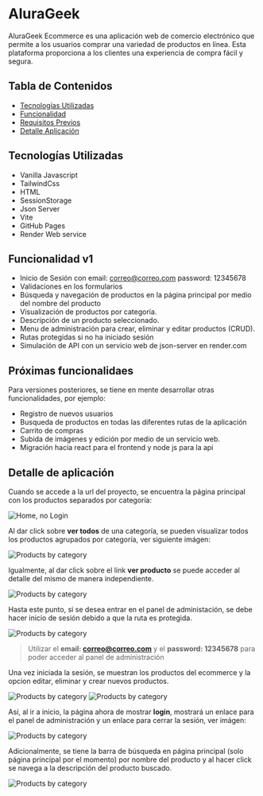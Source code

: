# AluraGeek

AluraGeek Ecommerce es una aplicación web de comercio electrónico que permite a los usuarios comprar una variedad de productos en línea. Esta plataforma proporciona a los clientes una experiencia de compra fácil y segura.

## Tabla de Contenidos

- [Tecnologías Utilizadas](#tecnologías-utilizadas)
- [Funcionalidad](#Funcionalidad-v1)
- [Requisitos Previos](#Próximas-funcionalidaes)
- [Detalle Aplicación](#Detalle-de-aplicación)

## Tecnologías Utilizadas

- Vanilla Javascript
- TailwindCss
- HTML
- SessionStorage
- Json Server
- Vite
- GitHub Pages
- Render Web service

## Funcionalidad v1

- Inicio de Sesión con email: correo@correo.com password: 12345678
- Validaciones en los formularios
- Búsqueda y navegación de productos en la página principal por medio del nombre del producto
- Visualización de productos por categoría.
- Descripción de un producto seleccionado.
- Menu de administración para crear, eliminar y editar productos (CRUD).
- Rutas protegidas si no ha iniciado sesión
- Simulación de API con un servicio web de json-server en render.com

## Próximas funcionalidaes

Para versiones posteriores, se tiene en mente desarrollar otras funcionalidades, por ejemplo:

- Registro de nuevos usuarios
- Busqueda de productos en todas las diferentes rutas de la aplicación
- Carrito de compras
- Subida de imágenes y edición por medio de un servicio web.
- Migración hacia react para el frontend y node js para la api

## Detalle de aplicación

Cuando se accede a la url del proyecto, se encuentra la página principal con los productos separados por categoría:

![Home, no Login](public/app-screens/home-no-login.png)

Al dar click sobre **ver todos** de una categoría, se pueden visualizar todos los productos agrupados por categoría, ver siguiente imágen:

![Products by category](public/app-screens/products-category.png)

Igualmente, al dar click sobre el link **ver producto** se puede acceder al detalle del mismo de manera independiente.

![Products by category](public/app-screens/product-description.png)

Hasta este punto, si se desea entrar en el panel de administación, se debe hacer inicio de sesión debido a que la ruta es protegida.

![Products by category](public/app-screens/login.png)

> Utilizar el **email: correo@correo.com** y el **password: 12345678** para poder acceder al panel de administración

Una vez iniciada la sesión, se muestran los productos del ecommerce y la opcion editar, eliminar y crear nuevos productos.

![Products by category](public/app-screens/all-products.png)
![Products by category](public/app-screens/add-product.png)


Así, al ir a inicio, la página ahora de mostrar **login**, mostrará un enlace para el panel de administración y un enlace para cerrar la sesión, ver imágen:

![Products by category](public/app-screens/home-login.png)

Adicionalmente, se tiene la barra de búsqueda en página principal (solo página principal por el momento) por nombre del producto y al hacer click se navega a la descripción del producto buscado.

![Products by category](public/app-screens/home-search.png)






